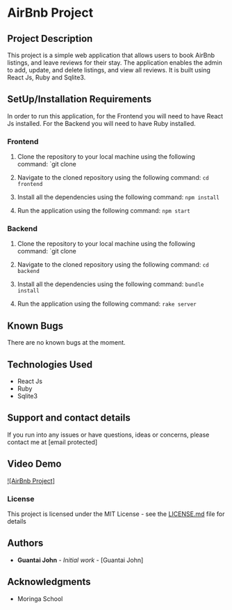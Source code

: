 # AirBnb Project

## Project Description

This project is a simple web application that allows users to book AirBnb listings, and leave reviews for their stay. The application enables the admin to add, update, and delete listings, and view all reviews. It is built using React Js, Ruby and Sqlite3. 

## SetUp/Installation Requirements

In order to run this application, for the Frontend you will need to have React Js installed. For the Backend you will need to have Ruby installed. 

### Frontend

1. Clone the repository to your local machine using the following command: `git clone

2. Navigate to the cloned repository using the following command: `cd frontend`

3. Install all the dependencies using the following command: `npm install`

4. Run the application using the following command: `npm start`

### Backend

1. Clone the repository to your local machine using the following command: `git clone

2. Navigate to the cloned repository using the following command: `cd backend`

3. Install all the dependencies using the following command: `bundle install`

4. Run the application using the following command: `rake server`

## Known Bugs

There are no known bugs at the moment.

## Technologies Used

* React Js
* Ruby
* Sqlite3

## Support and contact details

If you run into any issues or have questions, ideas or concerns, please contact me at [email protected]

## Video Demo

[![AirBnb Project]](https://drive.google.com/file/d/1vVAjcEu8UEbqOx1kBUnMfzFYnl-uA9Nd/view)


### License


This project is licensed under the MIT License - see the [LICENSE.md](LICENSE.md) file for details

## Authors

* **Guantai John** - *Initial work* - [Guantai John]


## Acknowledgments

* Moringa School





